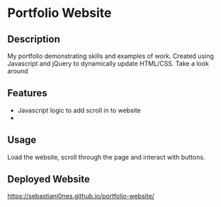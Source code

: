 # Portfolio Website

## Description

My portfolio demonstrating skills and examples of work. Created using Javascript and jQuery to dynamically update HTML/CSS. Take a look around

## Features

- Javascript logic to add scroll in to website
- 


## Usage
Load the website, scroll through the page and interact with buttons.


## Deployed Website
https://sebastianj0nes.github.io/portfolio-website/

